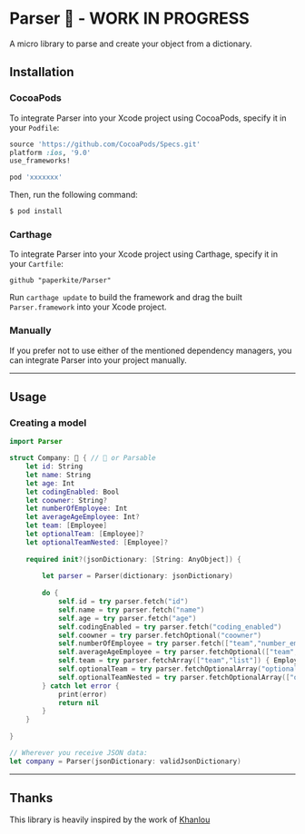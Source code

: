 # Parser 🔨 - WORK IN PROGRESS
A micro library to parse and create your object from a dictionary.

## Installation

### CocoaPods

To integrate Parser into your Xcode project using CocoaPods, specify it in your `Podfile`:

```ruby
source 'https://github.com/CocoaPods/Specs.git'
platform :ios, '9.0'
use_frameworks!

pod 'xxxxxxx'
```

Then, run the following command:

```bash
$ pod install
```

### Carthage

To integrate Parser into your Xcode project using Carthage, specify it in your `Cartfile`:

```ogdl
github "paperkite/Parser"
```

Run `carthage update` to build the framework and drag the built `Parser.framework` into your Xcode project.

### Manually

If you prefer not to use either of the mentioned dependency managers, you can integrate Parser into your project manually.

---

## Usage

### Creating a model

```swift
import Parser

struct Company: 🔨 { // 🔨 or Parsable
    let id: String
    let name: String
    let age: Int
    let codingEnabled: Bool
    let coowner: String?
    let numberOfEmployee: Int
    let averageAgeEmployee: Int?
    let team: [Employee]
    let optionalTeam: [Employee]?
    let optionalTeamNested: [Employee]?
 
    required init?(jsonDictionary: [String: AnyObject]) {
        
        let parser = Parser(dictionary: jsonDictionary)
        
        do {
            self.id = try parser.fetch("id")
            self.name = try parser.fetch("name")
            self.age = try parser.fetch("age")
            self.codingEnabled = try parser.fetch("coding_enabled")
            self.coowner = try parser.fetchOptional("coowner")
            self.numberOfEmployee = try parser.fetch(["team","number_employee"])
            self.averageAgeEmployee = try parser.fetchOptional(["team", "average_age"])
            self.team = try parser.fetchArray(["team","list"]) { Employee(jsonDictionary: $0) }
            self.optionalTeam = try parser.fetchOptionalArray("optional_team") { Employee(jsonDictionary: $0) }
            self.optionalTeamNested = try parser.fetchOptionalArray(["optional_team_nested", "list"]) { Employee(jsonDictionary: $0) }
        } catch let error {
            print(error)
            return nil
        }
    }
    
}

// Wherever you receive JSON data:
let company = Parser(jsonDictionary: validJsonDictionary)

```

---

## Thanks
This library is heavily inspired by the work of [Khanlou](http://khanlou.com/2016/04/decoding-json/)
